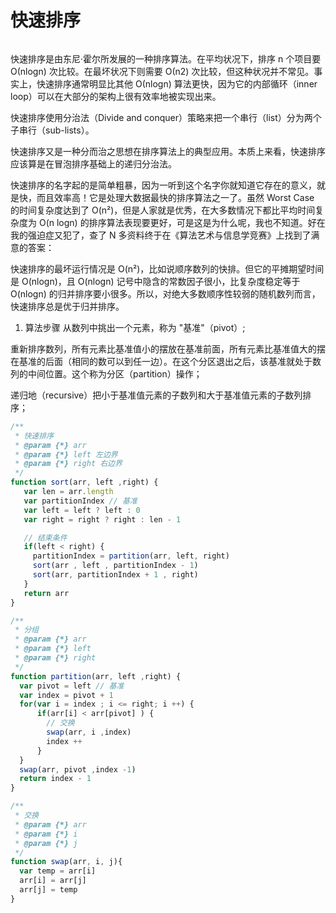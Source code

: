 # 快速排序
<img src="//www.runoob.com/wp-content/uploads/2019/03/quickSort.gif" alt="">


快速排序是由东尼·霍尔所发展的一种排序算法。在平均状况下，排序 n 个项目要 Ο(nlogn) 次比较。在最坏状况下则需要 Ο(n2) 次比较，但这种状况并不常见。事实上，快速排序通常明显比其他 Ο(nlogn) 算法更快，因为它的内部循环（inner loop）可以在大部分的架构上很有效率地被实现出来。

快速排序使用分治法（Divide and conquer）策略来把一个串行（list）分为两个子串行（sub-lists）。

快速排序又是一种分而治之思想在排序算法上的典型应用。本质上来看，快速排序应该算是在冒泡排序基础上的递归分治法。

快速排序的名字起的是简单粗暴，因为一听到这个名字你就知道它存在的意义，就是快，而且效率高！它是处理大数据最快的排序算法之一了。虽然 Worst Case 的时间复杂度达到了 O(n²)，但是人家就是优秀，在大多数情况下都比平均时间复杂度为 O(n logn) 的排序算法表现要更好，可是这是为什么呢，我也不知道。好在我的强迫症又犯了，查了 N 多资料终于在《算法艺术与信息学竞赛》上找到了满意的答案：

快速排序的最坏运行情况是 O(n²)，比如说顺序数列的快排。但它的平摊期望时间是 O(nlogn)，且 O(nlogn) 记号中隐含的常数因子很小，比复杂度稳定等于 O(nlogn) 的归并排序要小很多。所以，对绝大多数顺序性较弱的随机数列而言，快速排序总是优于归并排序。

1. 算法步骤
从数列中挑出一个元素，称为 "基准"（pivot）;

重新排序数列，所有元素比基准值小的摆放在基准前面，所有元素比基准值大的摆在基准的后面（相同的数可以到任一边）。在这个分区退出之后，该基准就处于数列的中间位置。这个称为分区（partition）操作；

递归地（recursive）把小于基准值元素的子数列和大于基准值元素的子数列排序；


```js
/**
 * 快速排序
 * @param {*} arr 
 * @param {*} left 左边界
 * @param {*} right 右边界
 */
function sort(arr, left ,right) {
   var len = arr.length
   var partitionIndex // 基准
   var left = left ? left : 0
   var right = right ? right : len - 1

   // 结束条件
   if(left < right) {
     partitionIndex = partition(arr, left, right)
     sort(arr , left , partitionIndex - 1)
     sort(arr, partitionIndex + 1 , right)
   }
   return arr
}

/**
 * 分组
 * @param {*} arr 
 * @param {*} left 
 * @param {*} right 
 */
function partition(arr, left ,right) {
  var pivot = left // 基准
  var index = pivot + 1
  for(var i = index ; i <= right; i ++) {
      if(arr[i] < arr[pivot] ) {
        // 交换
        swap(arr, i ,index)
        index ++
      }
  }
  swap(arr, pivot ,index -1) 
  return index - 1
}

/**
 * 交换
 * @param {*} arr 
 * @param {*} i 
 * @param {*} j 
 */
function swap(arr, i, j){
  var temp = arr[i]
  arr[i] = arr[j]
  arr[j] = temp
}
```

